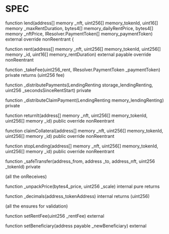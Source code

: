 # SPEC

function lend(address[] memory _nft, uint256[] memory_tokenId, uint16[] memory _maxRentDuration, bytes4[] memory_dailyRentPrice, bytes4[] memory _nftPrice, IResolver.PaymentToken[] memory_paymentToken) external override nonReentrant {

function rent(address[] memory _nft, uint256[] memory_tokenId, uint256[] memory _id, uint16[] memory_rentDuration) external payable override nonReentrant

function _takeFee(uint256_rent, IResolver.PaymentToken _paymentToken) private returns (uint256 fee)

function _distributePayments(LendingRenting storage_lendingRenting, uint256 _secondsSinceRentStart) private

function _distributeClaimPayment(LendingRenting memory_lendingRenting) private

function returnIt(address[] memory _nft, uint256[] memory_tokenId, uint256[] memory _id) public override nonReentrant

function claimCollateral(address[] memory _nft, uint256[] memory_tokenId, uint256[] memory _id) public override nonReentrant

function stopLending(address[] memory _nft, uint256[] memory_tokenId, uint256[] memory _id) public override nonReentrant

function _safeTransfer(address_from, address _to, address_nft, uint256 _tokenId) private

(all the onReceives)

function _unpackPrice(bytes4_price, uint256 _scale) internal pure returns

function _decimals(address_tokenAddress) internal returns (uint256)

(all the ensures for validation)

function setRentFee(uint256 _rentFee) external

function setBeneficiary(address payable _newBeneficiary) external
